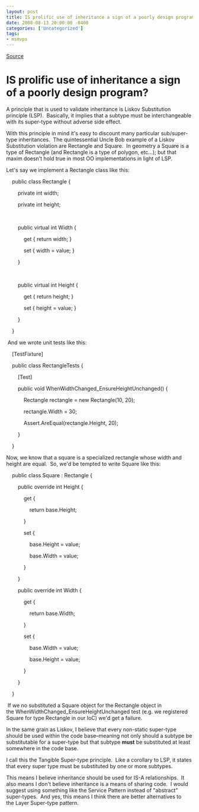 ```yaml
---
layout: post
title: IS prolific use of inheritance a sign of a poorly design program?
date: 2008-08-13 20:00:00 -0400
categories: ['Uncategorized']
tags:
- msmvps
---
```

[Source](http://blogs.msmvps.com/peterritchie/2008/08/14/is-inheritance-a-sign-of-a-poorly-design-program/ "Permalink to IS prolific use of inheritance a sign of a poorly design program?")

# IS prolific use of inheritance a sign of a poorly design program?

A principle that is used to validate inheritance is Liskov Substitution principle (LSP).  Basically, it implies that a subtype must be interchangeable with its super-type without adverse side effect.

With this principle in mind it's easy to discount many particular sub/super-type inheritances.  The quintessential Uncle Bob example of a Liskov Substitution violation are Rectangle and Square.  In geometry a Square is a type of Rectangle (and Rectangle is a type of polygon, etc…); but that maxim doesn't hold true in most OO implementations in light of LSP.

Let's say we implement a Rectangle class like this:

    public class Rectangle {

        private int width;

        private int height;

 

        public virtual int Width {

            get { return width; }

            set { width = value; }

        }

 

        public virtual int Height {

            get { return height; }

            set { height = value; }

        }

    }

 And we wrote unit tests like this:

    [TestFixture]

    public class RectangleTests {

        [Test]

        public void WhenWidthChanged_EnsureHeightUnchanged() {

            Rectangle rectangle = new Rectangle(10, 20);

            rectangle.Width = 30;

            Assert.AreEqual(rectangle.Height, 20);

        }

    }

Now, we know that a square is a specialized rectangle whose width and height are equal.  So, we'd be tempted to write Square like this:

    public class Square : Rectangle {

        public override int Height {

            get {

                return base.Height;

            }

            set {

                base.Height = value;

                base.Width = value;

            }

        }

        public override int Width {

            get {

                return base.Width;

            }

            set {

                base.Width = value;

                base.Height = value;

            }

        }

    }

 If we no substituted a Square object for the Rectangle object in the WhenWidthChanged_EnsureHeightUnchanged test (e.g. we registered Square for type Rectangle in our IoC) we'd get a failure.

In the same grain as Liskov, I believe that every non-static super-type should be used within the code base–meaning not only should a subtype be substitutable for a super-type but that subtype **must** be substituted at least somewhere in the code base.

I call this the Tangible Super-type principle.  Like a corollary to LSP, it states that every super type must be substituted by one or more subtypes.

This means I believe inheritance should be used for IS-A relationships.  It also means I don't believe inheritance is a means of sharing code.  I would suggest using something like the Service Pattern instead of "abstract" super-types.  And yes, this means I think there are better alternatives to the Layer Super-type pattern.

